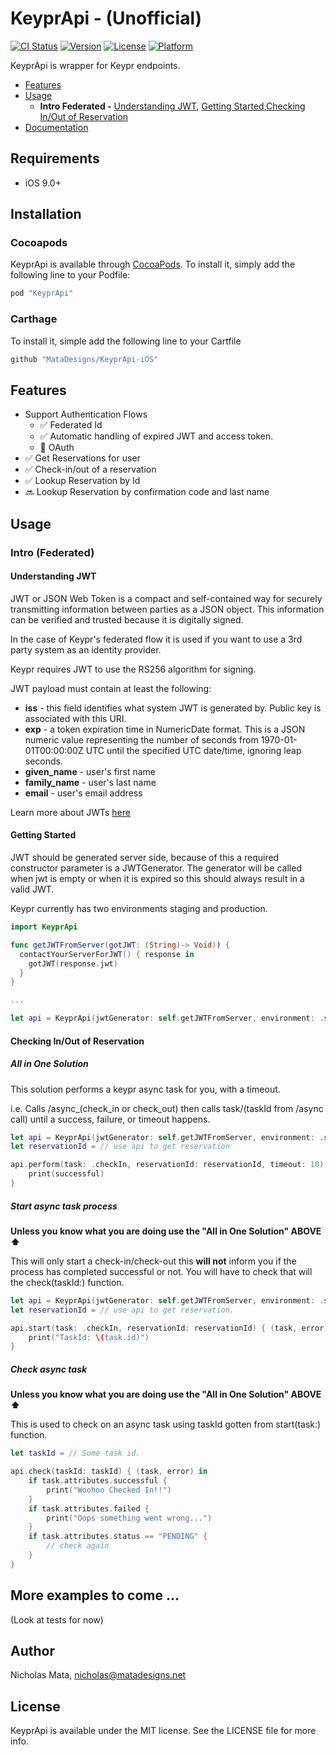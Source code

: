 # KeyprApi - (Unofficial)

[![CI Status](https://travis-ci.com/MataDesigns/KeyprApi-iOS.svg)](https://travis-ci.org/MataDesigns/KeyprApi)
[![Version](https://img.shields.io/cocoapods/v/KeyprApi.svg)](http://cocoapods.org/pods/KeyprApi)
[![License](https://img.shields.io/cocoapods/l/KeyprApi.svg)](http://cocoapods.org/pods/KeyprApi)
[![Platform](https://img.shields.io/cocoapods/p/KeyprApi.svg)](http://cocoapods.org/pods/KeyprApi)

KeyprApi is wrapper for Keypr endpoints.

- [Features](#features)
- [Usage](#usage)
    - **Intro Federated -** [Understanding JWT](#understanding-jwt), [Getting Started](#getting-started),[Checking In/Out of Reservation](#checking-inout-of-reservation)
- [Documentation](https://matadesigns.github.io/KeyprApi-iOS)

## Requirements
- iOS 9.0+

## Installation

### Cocoapods
KeyprApi is available through [CocoaPods](http://cocoapods.org). To install
it, simply add the following line to your Podfile:

```ruby
pod "KeyprApi"
```

### Carthage
 To install it, simple add the following line to your Cartfile
```ruby
github "MataDesigns/KeyprApi-iOS"
```

## Features

- Support Authentication Flows
  - ✅ Federated Id
   - ✅ Automatic handling of expired JWT and access token.
  - 🚫 OAuth
- ✅ Get Reservations for user
- ✅ Check-in/out of a reservation
- ✅ Lookup Reservation by Id
- 🔜 Lookup Reservation by confirmation code and last name

## Usage

### Intro (Federated)

#### Understanding JWT
JWT or JSON Web Token is a compact and self-contained way for securely transmitting information between parties as a JSON object. 
This information can be verified and trusted because it is digitally signed. 

In the case of Keypr's federated flow it is used if you want to use a 3rd party system as an identity provider.

Keypr requires JWT to use the RS256 algorithm for signing.

JWT payload must contain at least the following:
 - **iss**         - this field identifies what system JWT is generated by. Public key is associated with this URI.
 - **exp**         - a token expiration time in NumericDate format. This is a JSON numeric value representing the number of seconds from 1970-01-01T00:00:00Z UTC until the specified UTC date/time, ignoring leap seconds.
 - **given_name**  - user's first name
 - **family_name** - user's last name
 - **email**       - user's email address
 
Learn more about JWTs [here](jwt.io)

#### Getting Started

JWT should be generated server side, because of this a required constructor parameter is a JWTGenerator.
The generator will be called when jwt is empty or when it is expired so this should always result in a valid JWT.

Keypr currently has two environments staging and production.

```swift
import KeyprApi

func getJWTFromServer(gotJWT: (String)-> Void)) {
  contactYourServerForJWT() { response in
    gotJWT(response.jwt)
  }
}

...

let api = KeyprApi(jwtGenerator: self.getJWTFromServer, environment: .staging)

```

#### Checking In/Out of Reservation

##### All in One Solution

This solution performs a keypr async task for you, with a timeout.

i.e. Calls /async_(check_in or check_out) then calls task/(taskId from /async call) until a success, failure, or timeout happens.

```swift
let api = KeyprApi(jwtGenerator: self.getJWTFromServer, environment: .staging)
let reservationId = // use api to get reservation

api.perform(task: .checkIn, reservationId: reservationId, timeout: 10) { (successful, task, error) in
    print(successful)
}
```

##### Start async task process
**Unless you know what you are doing use the "All in One Solution" ABOVE ⬆️**

This will only start a check-in/check-out this **will not** inform you if the process has completed successful or not. You will have to check that will the check(taskId:) function.

```swift
let api = KeyprApi(jwtGenerator: self.getJWTFromServer, environment: .staging)
let reservationId = // use api to get reservation.

api.start(task: .checkIn, reservationId: reservationId) { (task, error) in
    print("TaskId: \(task.id)")
}
```

##### Check async task
**Unless you know what you are doing use the "All in One Solution" ABOVE ⬆️**

This is used to check on an async task using taskId gotten from start(task:) function.

```swift
let taskId = // Some task id.

api.check(taskId: taskId) { (task, error) in
    if task.attributes.successful {
        print("Woohoo Checked In!!")
    }
    if task.attributes.failed {
        print("Oops something went wrong...")
    }
    if task.attributes.status == "PENDING" {
        // check again
    }
}
```


## More examples to come ... 
(Look at tests for now)

## Author

Nicholas Mata, nicholas@matadesigns.net

## License

KeyprApi is available under the MIT license. See the LICENSE file for more info.
